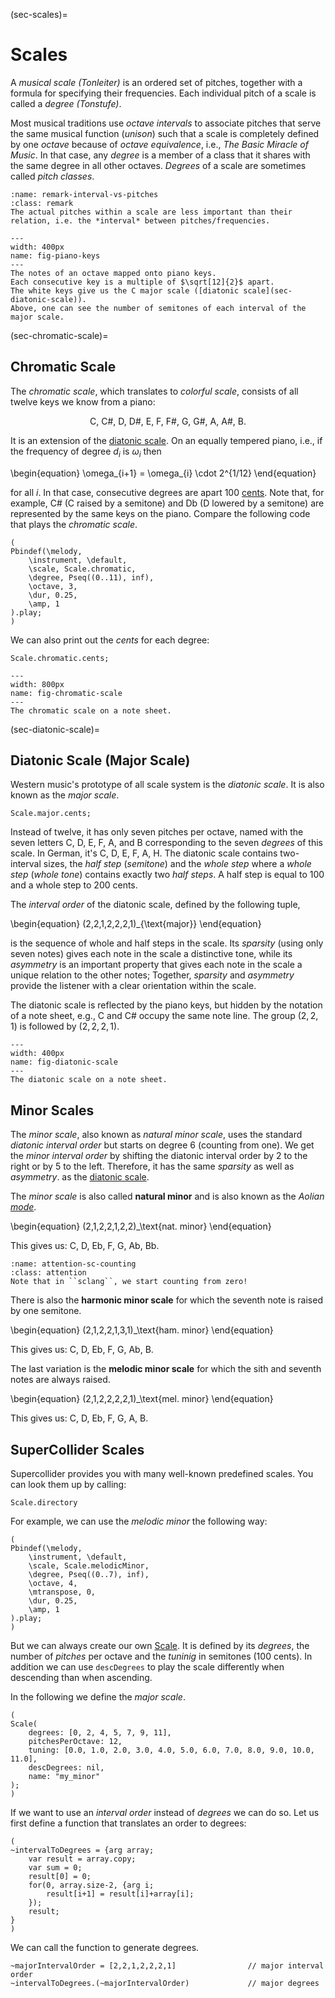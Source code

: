 (sec-scales)=
# Scales

A *musical scale (Tonleiter)* is an ordered set of pitches, together with a formula for specifying their frequencies.
Each individual pitch of a scale is called a *degree (Tonstufe)*.

Most musical traditions use *octave intervals* to associate pitches that serve the same musical function (*unison*) such that a scale is completely defined by one *octave* because of *octave equivalence*, i.e., *The Basic Miracle of Music*.
In that case, any *degree* is a member of a class that it shares with the same degree in all other octaves.
*Degrees* of a scale are sometimes called *pitch classes*.

```{admonition} Intervals and Pitches 
:name: remark-interval-vs-pitches
:class: remark
The actual pitches within a scale are less important than their relation, i.e. the *interval* between pitches/frequencies.
```

```{figure} ../../../figs/composing/piano-keys.png
---
width: 400px
name: fig-piano-keys
---
The notes of an octave mapped onto piano keys.
Each consecutive key is a multiple of $\sqrt[12]{2}$ apart.
The white keys give us the C major scale ([diatonic scale](sec-diatonic-scale)).
Above, one can see the number of semitones of each interval of the major scale.
```

(sec-chromatic-scale)=
## Chromatic Scale

The *chromatic scale*, which translates to *colorful scale*, consists of all twelve keys we know from a piano:

$$\text{C, C#, D, D#, E, F, F#, G, G#, A, A#, B}.$$

It is an extension of the [diatonic scale](sec-diatonic-scale).
On an equally tempered piano, i.e., if the frequency of degree $d_i$ is $\omega_i$ then

\begin{equation}
    \omega_{i+1} = \omega_{i} \cdot 2^{1/12}
\end{equation}

for all $i$.
In that case, consecutive degrees are apart 100 [cents](sec-intervals).
Note that, for example, C# (C raised by a semitone) and Db (D lowered by a semitone) are represented by the same keys on the piano.
Compare the following code that plays the *chromatic scale*.

```isc
(
Pbindef(\melody,
    \instrument, \default,
    \scale, Scale.chromatic,
    \degree, Pseq((0..11), inf),
    \octave, 3,
    \dur, 0.25,
    \amp, 1
).play;
)
```

We can also print out the *cents* for each degree:

```isc
Scale.chromatic.cents;
```

```{figure} ../../../figs/composing/chromatic-scale.png
---
width: 800px
name: fig-chromatic-scale
---
The chromatic scale on a note sheet.
```

(sec-diatonic-scale)=
## Diatonic Scale (Major Scale)

Western music's prototype of all scale system is the *diatonic scale*.
It is also known as the *major scale*.

```isc
Scale.major.cents;
```

Instead of twelve, it has only seven pitches per octave, named with the seven letters C, D, E, F, A, and B corresponding to the seven *degrees* of this scale.
In German, it's C, D, E, F, A, H.
The diatonic scale contains two-interval sizes, the *half step* (*semitone*) and the *whole step* where a *whole step* (*whole tone*) contains exactly two *half steps*.
A half step is equal to 100 and a whole step to 200 cents.

The *interval order* of the diatonic scale, defined by the following tuple,

\begin{equation}
    (2,2,1,2,2,2,1)_{\text{major}}
\end{equation}

is the sequence of whole and half steps in the scale.
Its *sparsity* (using only seven notes) gives each note in the scale a distinctive tone, while its *asymmetry* is an important property that gives each note in the scale a unique relation to the other notes; 
Together, *sparsity* and *asymmetry* provide the listener with a clear orientation within the scale.

The diatonic scale is reflected by the piano keys, but hidden by the notation of a note sheet, e.g., C and C# occupy the same note line.
The group $(2,2,1)$ is followed by $(2,2,2,1)$.

```{figure} ../../../figs/composing/diatonic-scale.png
---
width: 400px
name: fig-diatonic-scale
---
The diatonic scale on a note sheet.
```

## Minor Scales

The *minor scale*, also known as *natural minor scale*, uses the standard *diatonic interval order* but starts on degree 6 (counting from one).
We get the *minor interval order* by shifting the diatonic interval order by 2 to the right or by 5 to the left.
Therefore, it has the same *sparsity* as well as *asymmetry*. as the [diatonic scale](sec-diatonic-scale).

The *minor scale* is also called **natural minor** and is also known as the *Aolian [mode](sec-modes)*.

\begin{equation}
    (2,1,2,2,1,2,2)_\text{nat. minor}
\end{equation}

This gives us: C, D, Eb, F, G, Ab, Bb.

```{admonition} Counting in sclang
:name: attention-sc-counting
:class: attention
Note that in ``sclang``, we start counting from zero!
```

There is also the **harmonic minor scale** for which the seventh note is raised by one semitone. 

\begin{equation}
    (2,1,2,2,1,3,1)_\text{ham. minor}
\end{equation}

This gives us: C, D, Eb, F, G, Ab, B.

The last variation is the **melodic minor scale** for which the sith and seventh notes are always raised.

\begin{equation}
    (2,1,2,2,2,2,1)_\text{mel. minor}
\end{equation}

This gives us: C, D, Eb, F, G, A, B.

## SuperCollider Scales

Supercollider provides you with many well-known predefined scales.
You can look them up by calling:

```isc
Scale.directory
```

For example, we can use the *melodic minor* the following way:

```isc
(
Pbindef(\melody,
    \instrument, \default,
    \scale, Scale.melodicMinor,
    \degree, Pseq((0..7), inf),
    \octave, 4,
    \mtranspose, 0,
    \dur, 0.25,
    \amp, 1
).play;
)
```

But we can always create our own [Scale](https://doc.sccode.org/Classes/Scale.html).
It is defined by its *degrees*, the number of *pitches* per octave and the *tuninig* in semitones (100 cents).
In addition we can use ``descDegrees`` to play the scale differently when descending than when ascending.

In the following we define the *major scale*.

```isc
(
Scale(
    degrees: [0, 2, 4, 5, 7, 9, 11], 
    pitchesPerOctave: 12, 
    tuning: [0.0, 1.0, 2.0, 3.0, 4.0, 5.0, 6.0, 7.0, 8.0, 9.0, 10.0, 11.0],
    descDegrees: nil,
    name: "my_minor"
);
)
```

If we want to use an *interval order* instead of *degrees* we can do so.
Let us first define a function that translates an order to degrees:

```isc
(
~intervalToDegrees = {arg array;
    var result = array.copy;
    var sum = 0;
    result[0] = 0;
    for(0, array.size-2, {arg i;
        result[i+1] = result[i]+array[i];
    });
    result;
}
)
```

We can call the function to generate degrees.

```isc
~majorIntervalOrder = [2,2,1,2,2,2,1]                // major interval order
~intervalToDegrees.(~majorIntervalOrder)             // major degrees
```